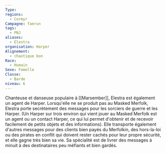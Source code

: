 ```yaml
---
Type: 
regions:
  - Cormyr
Campagne: faerun
tags:
  - PNJ
aliases:
  - Elestra
organisation: Harper
Alignement:
  - chaotique bon
Race:
  - Humain
Sexe: Femelle
Classe:
  - Barde
niveau: 6
---
```

Chanteuse et danseuse populaire à [[Marsember]], Elestra est également un agent de Harper. Lorsqu'elle ne se produit pas au Masked Merfolk, Elestra porte secrètement des messages pour les sorciers de guerre et les Harper. (Un Harper sur trois environ qui vient jouer au Masked Merfolk est un agent ou un contact Harper, ce qui lui permet d'obtenir et de recevoir facilement de petits objets et des informations). Elle transporte également d'autres messages pour des clients bien payés du Merfolkin, des hors-la-loi ou des pirates en conflit qui doivent rester cachés pour leur propre sécurité, et elle gagne très bien sa vie. Sa spécialité est de livrer des messages à minuit à des destinataires peu méfiants et bien gardés.
